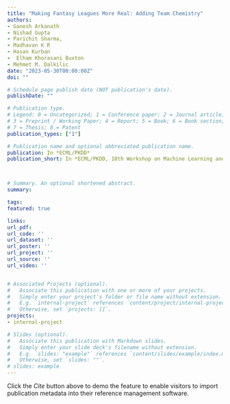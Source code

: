 ```yaml
---
title: "Making Fantasy Leagues More Real: Adding Team Chemistry"
authors:
- Ganesh Arkanath
- Nishad Gupta
- Parichit Sharma,
- Madhavan K R
- Hasan Kurban
-  Elham Khorasani Buxton
- Mehmet M. Dalkilic
date: "2023-05-30T00:00:00Z"
doi: ""

# Schedule page publish date (NOT publication's date).
publishDate: ""

# Publication type.
# Legend: 0 = Uncategorized; 1 = Conference paper; 2 = Journal article;
# 3 = Preprint / Working Paper; 4 = Report; 5 = Book; 6 = Book section;
# 7 = Thesis; 8 = Patent
publication_types: ["1"]

# Publication name and optional abbreviated publication name.
publication: In *ECML/PKDD*
publication_short: In *ECML/PKDD, 10th Workshop on Machine Learning and Data Mining for Sports Analytics, Turin, Italy (under-review)*



# Summary. An optional shortened abstract.
summary:

tags:
featured: true

links:
url_pdf: 
url_code: ''
url_dataset: ''
url_poster: ''
url_project: ''
url_source: ''
url_video: ''


# Associated Projects (optional).
#   Associate this publication with one or more of your projects.
#   Simply enter your project's folder or file name without extension.
#   E.g. `internal-project` references `content/project/internal-project/index.md`.
#   Otherwise, set `projects: []`.
projects:
- internal-project

# Slides (optional).
#   Associate this publication with Markdown slides.
#   Simply enter your slide deck's filename without extension.
#   E.g. `slides: "example"` references `content/slides/example/index.md`.
#   Otherwise, set `slides: ""`.
# slides: example
---
```



Click the *Cite* button above to demo the feature to enable visitors to import publication metadata into their reference management software.
